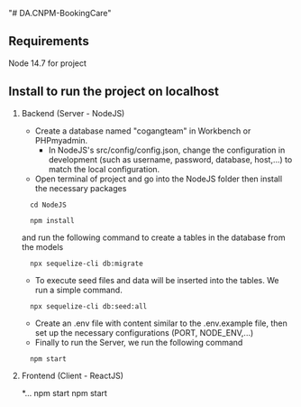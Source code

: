 "# DA.CNPM-BookingCare"

## Requirements
Node 14.7 for project

## Install to run the project on localhost
1. Backend (Server - NodeJS)
    * Create a database named "cogangteam" in Workbench or PHPmyadmin.
      * In NodeJS's src/config/config.json, change the configuration in development (such as username, password, database, host,...) to match the local configuration.
    * Open terminal of project and go into the NodeJS folder then install the necessary packages
    ```
      cd NodeJS
    ```
    ```
      npm install
    ```
    and run the following command to create a tables in the database from the models
    ```
      npx sequelize-cli db:migrate
    ```

    * To execute seed files and data will be inserted into the tables. We run a simple command.
    ```
      npx sequelize-cli db:seed:all
    ```
    * Create an .env file with content similar to the .env.example file, then set up the necessary configurations (PORT, NODE_ENV,...)
    * Finally to run the Server, we run the following command
    ```
      npm start
    ```
2. Frontend (Client - ReactJS)

   *...
   npm start
   npm start
